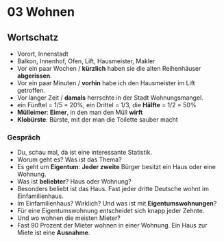 # 03 Wohnen

## Wortschatz

* Vorort, Innenstadt
* Balkon, Innenhof, Ofen, Lift, Hausmeister, Makler
* Vor ein paar Wochen / **kürzlich** haben sie die alten Reihenhäuser **abgerissen**.
* Vor ein paar Minuten / **vorhin** habe ich den Hausmeister im Lift getroffen.
* Vor langer Zeit / **damals** herrschte in der Stadt Wohnungsmangel.
* ein Fünftel = 1/5 = 20%, ein Drittel = 1/3, die **Hälfte** = 1/2 = 50%
* **Mülleimer**: **Eimer**, in den man den Müll **wirft**
* **Klobürste**: Bürste, mit der man die Toilette sauber macht

### Gespräch

* Du, schau mal, da ist eine interessante Statistik.
* Worum geht es? Was ist das Thema?
* Es geht um **Eigentum**: **Jeder zweite** Bürger besitzt ein Haus oder eine Wohnung.
* Was ist **beliebter**? Haus oder Wohnung?
* Besonders beliebt ist das Haus. Fast jeder dritte Deutsche wohnt im Einfamilienhaus.
* Im Einfamilienhaus? Wirklich? Und was ist mit **Eigentumswohnungen**? 
* Für eine Eigentumswohnung entscheidet sich knapp jeder Zehnte.
* Und wo wohnen die meisten Mieter? 
* Fast 90 Prozent der Mieter wohnen in einer Wohnung. Ein Haus zur Miete ist eine **Ausnahme**.

